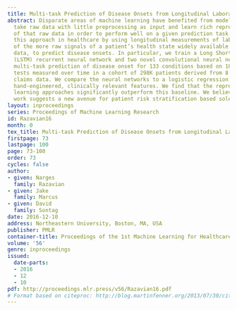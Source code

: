 ```yaml
---
title: Multi-task Prediction of Disease Onsets from Longitudinal Laboratory Tests
abstract: Disparate areas of machine learning have benefited from models that can
  take raw data with little preprocessing as input and learn rich representations
  of that raw data in order to perform well on a given prediction task. We evaluate
  this approach in healthcare by using longitudinal measurements of lab tests, one
  of the more raw signals of a patient’s health state widely available in clinical
  data, to predict disease onsets. In particular, we train a Long Short-Term Memory
  (LSTM) recurrent neural network and two novel convolutional neural networks for
  multi-task prediction of disease onset for 133 conditions based on 18 common lab
  tests measured over time in a cohort of 298K patients derived from 8 years of administrative
  claims data. We compare the neural networks to a logistic regression with several
  hand-engineered, clinically relevant features. We find that the representation-based
  learning approaches significantly outperform this baseline. We believe that our
  work suggests a new avenue for patient risk stratification based solely on lab results.
layout: inproceedings
series: Proceedings of Machine Learning Research
id: Razavian16
month: 0
tex_title: Multi-task Prediction of Disease Onsets from Longitudinal Laboratory Tests
firstpage: 73
lastpage: 100
page: 73-100
order: 73
cycles: false
author:
- given: Narges
  family: Razavian
- given: Jake
  family: Marcus
- given: David
  family: Sontag
date: 2016-12-10
address: Northeastern University, Boston, MA, USA
publisher: PMLR
container-title: Proceedings of the 1st Machine Learning for Healthcare Conference
volume: '56'
genre: inproceedings
issued:
  date-parts:
  - 2016
  - 12
  - 10
pdf: http://proceedings.mlr.press/v56/Razavian16.pdf
# Format based on citeproc: http://blog.martinfenner.org/2013/07/30/citeproc-yaml-for-bibliographies/
---
```

